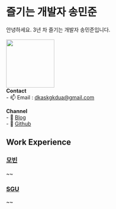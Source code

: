 # 즐기는 개발자 송민준
안녕하세요. 3년 차 즐기는 개발자 송민준입니다.<br><br>
<image src="https://user-images.githubusercontent.com/56568571/164507647-f2b57268-aa87-4128-8d80-3c190e0c5ed8.jpg" height="130" width="130">
 <br>
  **Contact**
  <br> - 📫 Email : dkaskgkdua@gmail.com
 
  **Channel**
  <br> - 🌱 [Blog](https://song8420.tistory.com/) 
  <br> - 🌱 [Github](https://github.com/dkaskgkdua)


## Work Experience

### [모빈](https://www.mobin-inc.com/)
~~

### [SGU](http://www.sgu.co.kr/summary/summary)
~~

